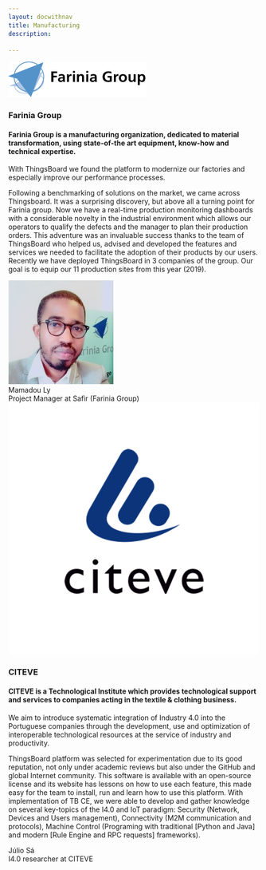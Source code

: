```yaml
---
layout: docwithnav
title: Manufacturing
description: 

---
```


<div class="customer-block">
    <a href="https://www.farinia.com/">
        <div class="customer-logo">
            <img width="" src="/images/customers/Farinia.png" alt="Farinia Group">
        </div>
    </a>
    <div class="customer-content">
        <h3 id="farinia">
            Farinia Group 
        </h3>
        <h4>
            Farinia Group is a manufacturing organization, dedicated to material transformation, using state-of-the art equipment, know-how and technical expertise.        </h4>    
        <p>
       With ThingsBoard we found the platform to modernize our factories and especially improve our performance processes.
        </p> 
        <p>
       Following a benchmarking of solutions on the market, we came across Thingsboard. It was a surprising discovery, but above all a turning point for Farinia group.
Now we have a real-time production monitoring dashboards with a considerable novelty in the industrial environment which allows our operators to qualify the defects and the manager to plan their production orders. This adventure was an invaluable success thanks to the team of ThingsBoard who helped us, advised and developed the features and services we needed to facilitate the adoption of their products by our users. Recently we have deployed ThingsBoard in 3 companies of the group. Our goal is to equip our 11 production sites from this year (2019).
        </p> 
        <div class="person-logo-container">
         <img class="person-logo" src="/images/customers/Mamadou.png"/>
            <div class="person-title">
                Mamadou Ly <br/>
                Project Manager at Safir (Farinia Group)
            </div>
        </div>
    </div>
</div>
<div class="customer-block">
    <a href="https://www.citeve.pt">
        <div class="customer-logo">
            <img width="" src="/images/customers/citeve.png" alt="CITEVE">
        </div>
    </a>
    <div class="customer-content">
        <h3 id="citeve">
            CITEVE
        </h3>
        <h4>
            CITEVE is a Technological Institute which provides technological support and services to companies acting in the textile & clothing business.
        </h4>    
        <p>
       We aim to introduce systematic integration of Industry 4.0 into the Portuguese companies through the development, use and optimization of interoperable technological resources at the service of industry and productivity. 
        </p> 
        <p>
       ThingsBoard platform was selected for experimentation due to its good reputation, not only under academic reviews but also under the GitHub and global Internet community. This software is available with an open-source license and its website has lessons on how to use each feature, this made easy for the team to install, run and learn how to use this platform. With implementation of TB CE, we were able to develop and gather knowledge on several key-topics of the I4.0 and IoT paradigm: Security (Network, Devices and Users management), Connectivity (M2M communication and protocols), Machine Control (Programing with traditional [Python and Java] and modern [Rule Engine and RPC requests] frameworks). 
       </p> 
        <div class="person-logo-container">
            <div class="person-title">
                Júlio Sá  <br/>
                I4.0 researcher at CITEVE 
            </div>
        </div>
    </div>
</div>